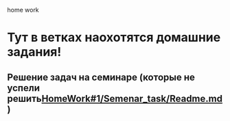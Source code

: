 home work
# Тут в ветках наохотятся домашние задания!

## Решение задач на семинаре (которые не успели решить[HomeWork#1/Semenar_task/Readme.md]())